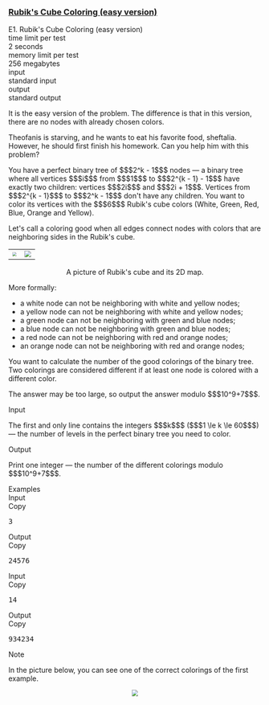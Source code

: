 <h3><a href="https://codeforces.com/contest/1594/problem/E1" target="_blank" rel="noopener noreferrer">Rubik's Cube Coloring (easy version)</a></h3>

<div class="header"><div class="title">E1. Rubik's Cube Coloring (easy version)</div><div class="time-limit"><div class="property-title">time limit per test</div>2 seconds</div><div class="memory-limit"><div class="property-title">memory limit per test</div>256 megabytes</div><div class="input-file input-standard"><div class="property-title">input</div>standard input</div><div class="output-file output-standard"><div class="property-title">output</div>standard output</div></div><div><p><span class="tex-font-style-bf">It is the easy version of the problem. The difference is that in this version, there are no nodes with already chosen colors.</span></p><p>Theofanis is starving, and he wants to eat his favorite food, sheftalia. However, he should first finish his homework. Can you help him with this problem?</p><p>You have a <span class="tex-font-style-it">perfect</span> binary tree of $$$2^k - 1$$$ nodes — a binary tree where all vertices $$$i$$$ from $$$1$$$ to $$$2^{k - 1} - 1$$$ have exactly two children: vertices $$$2i$$$ and $$$2i + 1$$$. Vertices from $$$2^{k - 1}$$$ to $$$2^k - 1$$$ don't have any children. You want to color its vertices with the $$$6$$$ Rubik's cube colors (White, Green, Red, Blue, Orange and Yellow).</p><p>Let's call a coloring <span class="tex-font-style-it">good</span> when all edges connect nodes with colors that are <span class="tex-font-style-it">neighboring</span> sides in the Rubik's cube.</p><center> <table class="tex-tabular bordertable"><tbody><tr><td class="tex-tabular-text-align-center"><img class="tex-graphics" src="https://espresso.codeforces.com/8976bbf99d7a32f74b2ecc4b9d5e6f5c21ca191d.png" style="zoom: 50.0%;max-width: 100.0%;max-height: 100.0%;"></td><td class="tex-tabular-text-align-center"><img class="tex-graphics" src="https://espresso.codeforces.com/233a414d467ca7b9da33fbfdd02c09d84084ba75.png" style="zoom: 80.0%;max-width: 100.0%;max-height: 100.0%;"></td></tr></tbody></table> <span class="tex-font-size-small">A picture of Rubik's cube and its 2D map.</span> </center><p>More formally: </p><ul> <li> a white node can <span class="tex-font-style-bf">not</span> be neighboring with white and yellow nodes; </li><li> a yellow node can <span class="tex-font-style-bf">not</span> be neighboring with white and yellow nodes; </li><li> a green node can <span class="tex-font-style-bf">not</span> be neighboring with green and blue nodes; </li><li> a blue node can <span class="tex-font-style-bf">not</span> be neighboring with green and blue nodes; </li><li> a red node can <span class="tex-font-style-bf">not</span> be neighboring with red and orange nodes; </li><li> an orange node can <span class="tex-font-style-bf">not</span> be neighboring with red and orange nodes; </li></ul><p>You want to calculate the number of the good colorings of the binary tree. Two colorings are considered different if at least one node is colored with a different color.</p><p>The answer may be too large, so output the answer modulo $$$10^9+7$$$.</p></div><div class="input-specification"><div class="section-title">Input</div><p>The first and only line contains the integers $$$k$$$ ($$$1 \le k \le 60$$$) — the number of levels in the perfect binary tree you need to color.</p></div><div class="output-specification"><div class="section-title">Output</div><p>Print one integer — the number of the different colorings modulo $$$10^9+7$$$.</p></div><div class="sample-tests"><div class="section-title">Examples</div><div class="sample-test"><div class="input"><div class="title">Input<div title="Copy" data-clipboard-target="#id006344851772528123" id="id0032959819137156454" class="input-output-copier">Copy</div></div><pre id="id006344851772528123">3
</pre></div><div class="output"><div class="title">Output<div title="Copy" data-clipboard-target="#id003333974645154322" id="id0012130500292708735" class="input-output-copier">Copy</div></div><pre id="id003333974645154322">24576
</pre></div><div class="input"><div class="title">Input<div title="Copy" data-clipboard-target="#id007233605326515806" id="id001791629251059983" class="input-output-copier">Copy</div></div><pre id="id007233605326515806">14
</pre></div><div class="output"><div class="title">Output<div title="Copy" data-clipboard-target="#id004571992019063149" id="id0005623594983586633" class="input-output-copier">Copy</div></div><pre id="id004571992019063149">934234
</pre></div></div></div><div class="note"><div class="section-title">Note</div><p>In the picture below, you can see one of the correct colorings of the first example.</p><center> <img class="tex-graphics" src="https://espresso.codeforces.com/a24bc78cbb7936f786c506b4e5e7f7c2a36d25cf.png" style="zoom: 80.0%;max-width: 100.0%;max-height: 100.0%;"> </center></div>